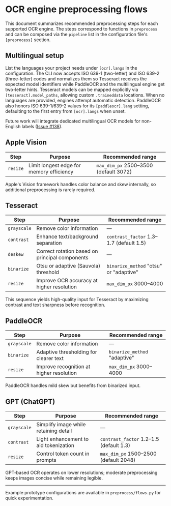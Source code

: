 # OCR engine preprocessing flows

This document summarizes recommended preprocessing steps for each supported OCR engine. The steps correspond to functions in `preprocess` and can be composed via the `pipeline` list in the configuration file's `[preprocess]` section.

## Multilingual setup

List the languages your project needs under `[ocr].langs` in the configuration. The CLI now accepts ISO 639-1 (two-letter) and ISO 639-2 (three-letter) codes and normalizes them so Tesseract receives the expected model identifiers while PaddleOCR and the multilingual engine get two-letter hints. Tesseract models can be mapped explicitly via `[tesseract].model_paths`, allowing custom `.traineddata` locations. When no languages are provided, engines attempt automatic detection.
PaddleOCR also honors ISO 639-1/639-2 values for its `[paddleocr].lang` setting, defaulting to the first entry from `[ocr].langs` when unset.

Future work will integrate dedicated multilingual OCR models for non-English labels ([Issue #138](https://github.com/devvyn/aafc-herbarium-dwc-extraction-2025/issues/138)).

## Apple Vision

| Step     | Purpose                                   | Recommended range |
|----------|-------------------------------------------|-------------------|
| `resize` | Limit longest edge for memory efficiency   | `max_dim_px` 2500–3500 (default 3072) |

Apple's Vision framework handles color balance and skew internally, so additional preprocessing is rarely required.

## Tesseract

| Step        | Purpose                                         | Recommended range |
|-------------|-------------------------------------------------|-------------------|
| `grayscale` | Remove color information                        | — |
| `contrast`  | Enhance text/background separation              | `contrast_factor` 1.3–1.7 (default 1.5) |
| `deskew`    | Correct rotation based on principal components  | — |
| `binarize`  | Otsu or adaptive (Sauvola) threshold            | `binarize_method` "otsu" or "adaptive" |
| `resize`    | Improve OCR accuracy at higher resolution       | `max_dim_px` 3000–4000 |

This sequence yields high-quality input for Tesseract by maximizing contrast and text sharpness before recognition.

## PaddleOCR

| Step        | Purpose                                 | Recommended range |
|-------------|-----------------------------------------|-------------------|
| `grayscale` | Remove color information                | — |
| `binarize`  | Adaptive thresholding for clearer text  | `binarize_method` "adaptive" |
| `resize`    | Improve recognition at higher resolution | `max_dim_px` 3000–4000 |

PaddleOCR handles mild skew but benefits from binarized input.

## GPT (ChatGPT)

| Step        | Purpose                                   | Recommended range |
|-------------|-------------------------------------------|-------------------|
| `grayscale` | Simplify image while retaining detail      | — |
| `contrast`  | Light enhancement to aid tokenization     | `contrast_factor` 1.2–1.5 (default 1.3) |
| `resize`    | Control token count in prompts            | `max_dim_px` 1500–2500 (default 2048) |

GPT-based OCR operates on lower resolutions; moderate preprocessing keeps images concise while remaining legible.

---

Example prototype configurations are available in `preprocess/flows.py` for quick experimentation.
